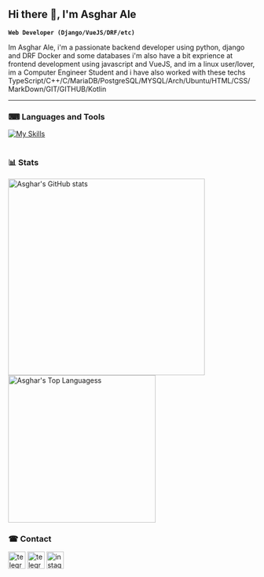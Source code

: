 ## Hi there 👋, I'm Asghar Ale

**`Web Developer (Django/VueJS/DRF/etc)`**

<p align="left">
Im Asghar Ale, i'm a passionate backend developer using python, django and DRF Docker and some databases i'm also have a bit exprience at frontend development using javascript and VueJS, and im a linux user/lover, im a Computer Engineer Student and i have also worked with these techs TypeScript/C++/C/MariaDB/PostgreSQL/MYSQL/Arch/Ubuntu/HTML/CSS/MarkDown/GIT/GITHUB/Kotlin
</p>

---

### ⌨ Languages and Tools

[![My Skills](https://skillicons.dev/icons?i=python,django,js,vue,ts,linux,cpp,postgresql,mysql,docker,arch,debian,git,github,html,css&perline=8)](https://skillicons.dev)

#

### 📊 Stats 
<img src="https://github-readme-stats.vercel.app/api?username=asgharale&show_icons=true&theme=transparent" alt="Asghar's GitHub stats" width="400" /> <img src="https://github-readme-stats.vercel.app/api/top-langs/?username=asgharale&layout=compact&theme=transparent" alt="Asghar's Top Languagess" width="300" />

### ☎ Contact

<a href="https://linkedin.com/in/asghar-ale" target="_blank"><img src="https://img.shields.io/static/v1?message=Linkedin&logo=linkedin&label=&color=0a66c2&logoColor=white&labelColor=&style=for-the-badge" height="35" alt="telegram logo"  /></a>
    <a href="https://t.me/asghar04" target="_blank"><img src="https://img.shields.io/static/v1?message=Telegram&logo=telegram&label=&color=229ED9&logoColor=white&labelColor=&style=for-the-badge" height="35" alt="telegram logo"  /></a>
  <a href="https://instagram.com/asghar.ale04" target="_blank"><img src="https://img.shields.io/static/v1?message=Instagram&logo=instagram&label=&color=E4405F&logoColor=white&labelColor=&style=for-the-badge" height="35" alt="instagram logo"  /></a>


<!--
**asgharale/asgharale** is a ✨ _special_ ✨ repository because its `README.md` (this file) appears on your GitHub profile.

Here are some ideas to get you started:

- 🔭 I’m currently working on ...
- 🌱 I’m currently learning ...
- 👯 I’m looking to collaborate on ...
- 🤔 I’m looking for help with ...
- 💬 Ask me about ...
- 📫 How to reach me: ...
- 😄 Pronouns: ...
- ⚡ Fun fact: ...
-->
